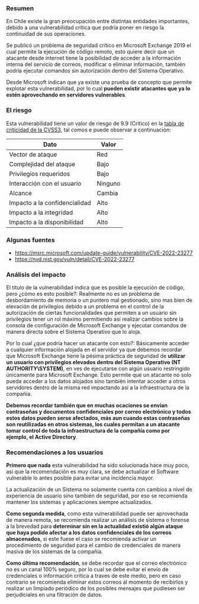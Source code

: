 ### Resumen

En Chile existe la gran preocupación entre distintas entidades
importantes, debido a una vulnerabilidad crítica que podría
poner en riesgo la continuidad de sus operaciones.

Se publicó un problema de seguridad crítico en Microsoft
Exchange 2019 el cual permite la ejecución de código remoto,
esto quiere decir que un atacante desde internet tiene la
posibilidad de acceder a la información interna del servicio de
correos, modificar o eliminar información, también podría
ejecutar comandos sin autorización dentro del Sistema Operativo.

Desde Microsoft indican que ya existe una prueba de concepto
que permite explotar esta vulnerabilidad, por lo cual **pueden
existir atacantes que ya lo estén aprovechando en servidores
vulnerables**.

<div class="clearfix"></div>

### El riesgo

Esta vulnerabilidad tiene un valor de riesgo de 9.9 (Crítico) en la
[tabla de criticidad de la CVSS3](https://nvd.nist.gov/vuln-metrics/cvss/v3-calculator?vector=AV:N/AC:L/PR:L/UI:N/S:C/C:H/I:H/A:H&version=3.1),
tal comos e puede observar a continuación:

| Dato                          | Valor   |
|-------------------------------|---------|
| Vector de ataque              | Red     |
| Complejidad del ataque        | Bajo    |
| Privilegios requeridos        | Bajo    |
| Interacción con el usuario    | Ninguno |
| Alcance                       | Cambia  |
| Impacto a la confidencialidad | Alto    |
| Impacto a la integridad       | Alto    |
| Impacto a la disponibilidad   | Alto    |


### Algunas fuentes

- https://msrc.microsoft.com/update-guide/vulnerability/CVE-2022-23277
- https://nvd.nist.gov/vuln/detail/CVE-2022-23277


### Análisis del impacto

El título de la vulnerabilidad indica que es posible la
ejecución de código, pero ¿cómo es esto posible?: Realmente
no es un problema de desbordamiento de memoria o un puntero mal
gestionado, sino mas bien de elevación de privilegios debido
a un problema en el control de la autorización de ciertas
funcionalidades que permiten a un usuario sin privilegios tener
un rol máximo permitiendo así realizar cambios sobre la consola
de configuración de Microsoft Exchange y ejecutar comandos
de manera directa sobre el Sistema Operativo que lo aloja.

Por lo cual ¿que podría hacer un atacante con esto?: Básicamente
acceder a cualquier información alojada en el servidor ya que
debemos recordar que Microsoft Exchange tiene la pésima práctica
de seguridad de **utilizar un usuario con privilegios elevados
dentro del Sistema Operativo (NT AUTHORITY\SYSTEM)**, en ves
de ejecutarse con algún usuario restringido únicamente para
Microsoft Exchange. Esto permite que un atacante no solo pueda
acceder a los datos alojados sino también intentar acceder a
otros servidores dentro de la misma red impactando así a la
infraestructura de la compañía.

**Debemos recordar también que en muchas ocaciones se envían
contraseñas y documentos confidenciales por correo electrónico
y todos estos datos pueden serse afectados, más aun cuando estas
contraseñas son reutilizadas en otros sistemas, los cuales
permitan a un atacante tomar control de toda la infraestructura
de la compañía como por ejemplo, el Active Directory**.


### Recomendaciones a los usuarios

**Primero que nada** esta vulnerabilidad ha sido solucionada
hace muy poco, asi que la recomendación es muy clara, se debe
actualizar el Software vulnerable lo antes posible para evitar
una incidencia mayor.

La actualización de un Sistema no solamente cuenta con cambios a
nivel de experiencia de usuario sino también de seguridad, por eso
se recomienda mantener los sistemas y aplicaciones siempre
actualizados.

**Como segunda medida**, como esta vulnerabilidad puede ser
aprovechada de manera remota, se recomienda realizar un análisis
de sistema o forense a la brevedad para **determinar sin en la
actualidad existió algún ataque que haya podido afectar a los
datos confidenciales de los correos almacenados**, si este
fuese el caso se recomienda activar un procedimiento de
seguridad para el cambio de credenciales de manera masiva de los
sistemas de la compañía.

**Como última recomendación**, se debe recordar que el correo
electrónico no es un canal 100% seguro, por lo cual se debe
evitar el envío de credenciales o información crítica a traves
de este medio, pero en caso contrario se recomienda eliminar
estos correos al momento de recibirlos y realizar un limpiado
periódico de los posibles mensajes que pudiesen ser
perjudiciales en una filtración de datos.
